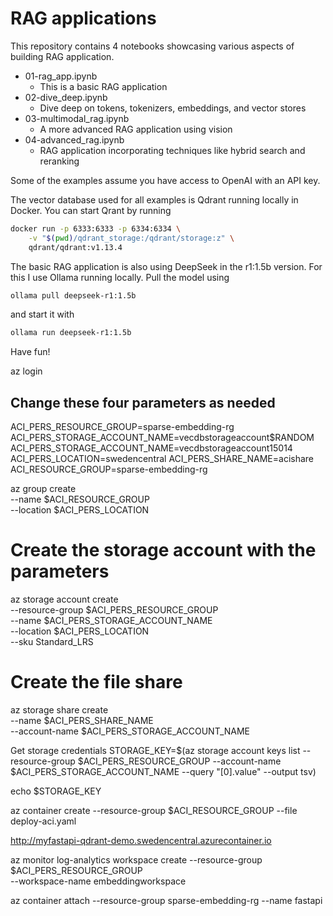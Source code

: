 # RAG applications

This repository contains 4 notebooks showcasing various aspects of building RAG application.

* 01-rag_app.ipynb
    * This is a basic RAG application 
* 02-dive_deep.ipynb
    * Dive deep on tokens, tokenizers, embeddings, and vector stores
* 03-multimodal_rag.ipynb
    * A more advanced RAG application using vision
* 04-advanced_rag.ipynb
    * RAG application incorporating techniques like hybrid search and reranking

Some of the examples assume you have access to OpenAI with an API key.

The vector database used for all examples is Qdrant running locally in Docker. You can start Qrant by running 
``` bash
docker run -p 6333:6333 -p 6334:6334 \
    -v "$(pwd)/qdrant_storage:/qdrant/storage:z" \
    qdrant/qdrant:v1.13.4
```

The basic RAG application is also using DeepSeek in the r1:1.5b version. For this I use
Ollama running locally. Pull the model using
``` bash
ollama pull deepseek-r1:1.5b
```
and start it with
``` bash
ollama run deepseek-r1:1.5b
```

Have fun!

az login


## Change these four parameters as needed
ACI_PERS_RESOURCE_GROUP=sparse-embedding-rg
ACI_PERS_STORAGE_ACCOUNT_NAME=vecdbstorageaccount$RANDOM
ACI_PERS_STORAGE_ACCOUNT_NAME=vecdbstorageaccount15014
ACI_PERS_LOCATION=swedencentral
ACI_PERS_SHARE_NAME=acishare
ACI_RESOURCE_GROUP=sparse-embedding-rg


az group create \
    --name $ACI_RESOURCE_GROUP \
    --location $ACI_PERS_LOCATION


# Create the storage account with the parameters
az storage account create \
    --resource-group $ACI_PERS_RESOURCE_GROUP \
    --name $ACI_PERS_STORAGE_ACCOUNT_NAME \
    --location $ACI_PERS_LOCATION \
    --sku Standard_LRS

# Create the file share
az storage share create \
  --name $ACI_PERS_SHARE_NAME \
  --account-name $ACI_PERS_STORAGE_ACCOUNT_NAME

Get storage credentials
STORAGE_KEY=$(az storage account keys list --resource-group $ACI_PERS_RESOURCE_GROUP --account-name $ACI_PERS_STORAGE_ACCOUNT_NAME --query "[0].value" --output tsv)

echo $STORAGE_KEY


az container create --resource-group $ACI_RESOURCE_GROUP --file deploy-aci.yaml


http://myfastapi-qdrant-demo.swedencentral.azurecontainer.io


az monitor log-analytics workspace create --resource-group $ACI_PERS_RESOURCE_GROUP \
       --workspace-name embeddingworkspace

az container attach --resource-group sparse-embedding-rg --name fastapi       